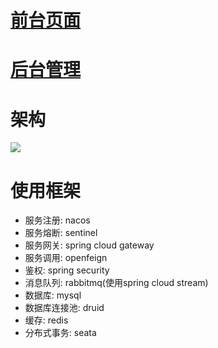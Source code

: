 

# [前台页面](https://github.com/andochiwa/Online-Education-Frontend-web)

# [后台管理](https://github.com/andochiwa/Online-Education-Frontend-admin)

# 架构

![](https://raw.githubusercontent.com/andochiwa/Online-Education-Backend/master/image/architect.png)

# 使用框架

* 服务注册: nacos
* 服务熔断: sentinel
* 服务网关: spring cloud gateway
* 服务调用: openfeign
* 鉴权: spring security
* 消息队列: rabbitmq(使用spring cloud stream)
* 数据库: mysql
* 数据库连接池: druid
* 缓存: redis
* 分布式事务: seata